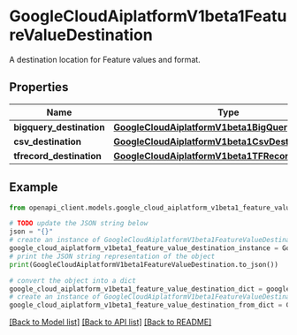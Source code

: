 # GoogleCloudAiplatformV1beta1FeatureValueDestination

A destination location for Feature values and format.

## Properties

Name | Type | Description | Notes
------------ | ------------- | ------------- | -------------
**bigquery_destination** | [**GoogleCloudAiplatformV1beta1BigQueryDestination**](GoogleCloudAiplatformV1beta1BigQueryDestination.md) |  | [optional] 
**csv_destination** | [**GoogleCloudAiplatformV1beta1CsvDestination**](GoogleCloudAiplatformV1beta1CsvDestination.md) |  | [optional] 
**tfrecord_destination** | [**GoogleCloudAiplatformV1beta1TFRecordDestination**](GoogleCloudAiplatformV1beta1TFRecordDestination.md) |  | [optional] 

## Example

```python
from openapi_client.models.google_cloud_aiplatform_v1beta1_feature_value_destination import GoogleCloudAiplatformV1beta1FeatureValueDestination

# TODO update the JSON string below
json = "{}"
# create an instance of GoogleCloudAiplatformV1beta1FeatureValueDestination from a JSON string
google_cloud_aiplatform_v1beta1_feature_value_destination_instance = GoogleCloudAiplatformV1beta1FeatureValueDestination.from_json(json)
# print the JSON string representation of the object
print(GoogleCloudAiplatformV1beta1FeatureValueDestination.to_json())

# convert the object into a dict
google_cloud_aiplatform_v1beta1_feature_value_destination_dict = google_cloud_aiplatform_v1beta1_feature_value_destination_instance.to_dict()
# create an instance of GoogleCloudAiplatformV1beta1FeatureValueDestination from a dict
google_cloud_aiplatform_v1beta1_feature_value_destination_from_dict = GoogleCloudAiplatformV1beta1FeatureValueDestination.from_dict(google_cloud_aiplatform_v1beta1_feature_value_destination_dict)
```
[[Back to Model list]](../README.md#documentation-for-models) [[Back to API list]](../README.md#documentation-for-api-endpoints) [[Back to README]](../README.md)


